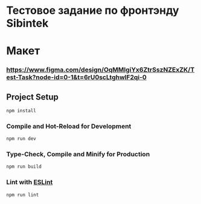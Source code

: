 # Тестовое задание по фронтэнду Sibintek
# Макет
### https://www.figma.com/design/OqMMIgiYx6ZtrSszNZExZK/Test-Task?node-id=0-1&t=6rU0scLtghwlF2qi-0

## Project Setup

```sh
npm install
```

### Compile and Hot-Reload for Development

```sh
npm run dev
```

### Type-Check, Compile and Minify for Production

```sh
npm run build
```

### Lint with [ESLint](https://eslint.org/)

```sh
npm run lint
```
